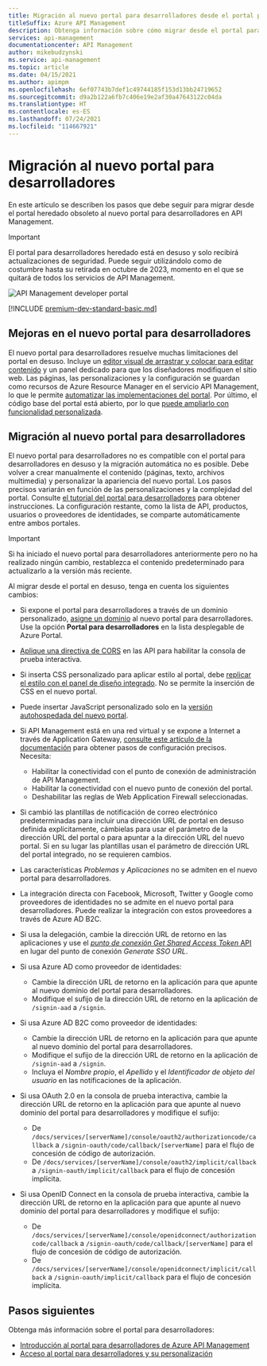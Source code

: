 ```yaml
---
title: Migración al nuevo portal para desarrolladores desde el portal para desarrolladores heredado
titleSuffix: Azure API Management
description: Obtenga información sobre cómo migrar desde el portal para desarrolladores heredado al nuevo portal para desarrolladores en API Management.
services: api-management
documentationcenter: API Management
author: mikebudzynski
ms.service: api-management
ms.topic: article
ms.date: 04/15/2021
ms.author: apimpm
ms.openlocfilehash: 6ef07743b7def1c49744185f153d13bb24719652
ms.sourcegitcommit: d9a2b122a6fb7c406e19e2af30a47643122c04da
ms.translationtype: HT
ms.contentlocale: es-ES
ms.lasthandoff: 07/24/2021
ms.locfileid: "114667921"
---
```

# <a name="migrate-to-the-new-developer-portal"></a>Migración al nuevo portal para desarrolladores

En este artículo se describen los pasos que debe seguir para migrar desde el portal heredado obsoleto al nuevo portal para desarrolladores en API Management.

> [!IMPORTANT]
> El portal para desarrolladores heredado está en desuso y solo recibirá actualizaciones de seguridad. Puede seguir utilizándolo como de costumbre hasta su retirada en octubre de 2023, momento en el que se quitará de todos los servicios de API Management.

![API Management developer portal](media/api-management-howto-developer-portal/cover.png)

[!INCLUDE [premium-dev-standard-basic.md](../../includes/api-management-availability-premium-dev-standard-basic.md)]

## <a name="improvements-in-new-developer-portal"></a>Mejoras en el nuevo portal para desarrolladores

El nuevo portal para desarrolladores resuelve muchas limitaciones del portal en desuso. Incluye un [editor visual de arrastrar y colocar para editar contenido](api-management-howto-developer-portal-customize.md) y un panel dedicado para que los diseñadores modifiquen el sitio web. Las páginas, las personalizaciones y la configuración se guardan como recursos de Azure Resource Manager en el servicio API Management, lo que le permite [automatizar las implementaciones del portal](automate-portal-deployments.md). Por último, el código base del portal está abierto, por lo que [puede ampliarlo con funcionalidad personalizada](api-management-howto-developer-portal.md#managed-vs-self-hosted).

## <a name="how-to-migrate-to-new-developer-portal"></a>Migración al nuevo portal para desarrolladores

El nuevo portal para desarrolladores no es compatible con el portal para desarrolladores en desuso y la migración automática no es posible. Debe volver a crear manualmente el contenido (páginas, texto, archivos multimedia) y personalizar la apariencia del nuevo portal. Los pasos precisos variarán en función de las personalizaciones y la complejidad del portal. Consulte [el tutorial del portal para desarrolladores](api-management-howto-developer-portal-customize.md) para obtener instrucciones. La configuración restante, como la lista de API, productos, usuarios o proveedores de identidades, se comparte automáticamente entre ambos portales.

> [!IMPORTANT]
> Si ha iniciado el nuevo portal para desarrolladores anteriormente pero no ha realizado ningún cambio, restablezca el contenido predeterminado para actualizarlo a la versión más reciente.

Al migrar desde el portal en desuso, tenga en cuenta los siguientes cambios:

- Si expone el portal para desarrolladores a través de un dominio personalizado, [asigne un dominio](configure-custom-domain.md) al nuevo portal para desarrolladores. Use la opción **Portal para desarrolladores** en la lista desplegable de Azure Portal.
- [Aplique una directiva de CORS](developer-portal-faq.md#cors) en las API para habilitar la consola de prueba interactiva.
- Si inserta CSS personalizado para aplicar estilo al portal, debe [replicar el estilo con el panel de diseño integrado](api-management-howto-developer-portal-customize.md). No se permite la inserción de CSS en el nuevo portal.
- Puede insertar JavaScript personalizado solo en la [versión autohospedada del nuevo portal](api-management-howto-developer-portal.md#managed-vs-self-hosted).
- Si API Management está en una red virtual y se expone a Internet a través de Application Gateway, [consulte este artículo de la documentación](api-management-howto-integrate-internal-vnet-appgateway.md) para obtener pasos de configuración precisos. Necesita:

    - Habilitar la conectividad con el punto de conexión de administración de API Management.
    - Habilitar la conectividad con el nuevo punto de conexión del portal.
    - Deshabilitar las reglas de Web Application Firewall seleccionadas.

- Si cambió las plantillas de notificación de correo electrónico predeterminadas para incluir una dirección URL de portal en desuso definida explícitamente, cámbielas para usar el parámetro de la dirección URL del portal o para apuntar a la dirección URL del nuevo portal. Si en su lugar las plantillas usan el parámetro de dirección URL del portal integrado, no se requieren cambios.
- Las características *Problemas* y *Aplicaciones* no se admiten en el nuevo portal para desarrolladores.
- La integración directa con Facebook, Microsoft, Twitter y Google como proveedores de identidades no se admite en el nuevo portal para desarrolladores. Puede realizar la integración con estos proveedores a través de Azure AD B2C.
- Si usa la delegación, cambie la dirección URL de retorno en las aplicaciones y use el [*punto de conexión Get Shared Access Token* API](/rest/api/apimanagement/2020-12-01/user/get-shared-access-token) en lugar del punto de conexión *Generate SSO URL*.
- Si usa Azure AD como proveedor de identidades:

    - Cambie la dirección URL de retorno en la aplicación para que apunte al nuevo dominio del portal para desarrolladores.
    - Modifique el sufijo de la dirección URL de retorno en la aplicación de `/signin-aad` a `/signin`.

- Si usa Azure AD B2C como proveedor de identidades:

    - Cambie la dirección URL de retorno en la aplicación para que apunte al nuevo dominio del portal para desarrolladores.
    - Modifique el sufijo de la dirección URL de retorno en la aplicación de `/signin-aad` a `/signin`.
    - Incluya el *Nombre propio*, el *Apellido* y el *Identificador de objeto del usuario* en las notificaciones de la aplicación.

- Si usa OAuth 2.0 en la consola de prueba interactiva, cambie la dirección URL de retorno en la aplicación para que apunte al nuevo dominio del portal para desarrolladores y modifique el sufijo:

    - De `/docs/services/[serverName]/console/oauth2/authorizationcode/callback` a `/signin-oauth/code/callback/[serverName]` para el flujo de concesión de código de autorización.
    - De `/docs/services/[serverName]/console/oauth2/implicit/callback` a `/signin-oauth/implicit/callback` para el flujo de concesión implícita.
- Si usa OpenID Connect en la consola de prueba interactiva, cambie la dirección URL de retorno en la aplicación para que apunte al nuevo dominio del portal para desarrolladores y modifique el sufijo:

    - De `/docs/services/[serverName]/console/openidconnect/authorizationcode/callback` a `/signin-oauth/code/callback/[serverName]` para el flujo de concesión de código de autorización.
    - De `/docs/services/[serverName]/console/openidconnect/implicit/callback` a `/signin-oauth/implicit/callback` para el flujo de concesión implícita.

## <a name="next-steps"></a>Pasos siguientes

Obtenga más información sobre el portal para desarrolladores:

- [Introducción al portal para desarrolladores de Azure API Management](api-management-howto-developer-portal.md)
- [Acceso al portal para desarrolladores y su personalización](api-management-howto-developer-portal-customize.md)

